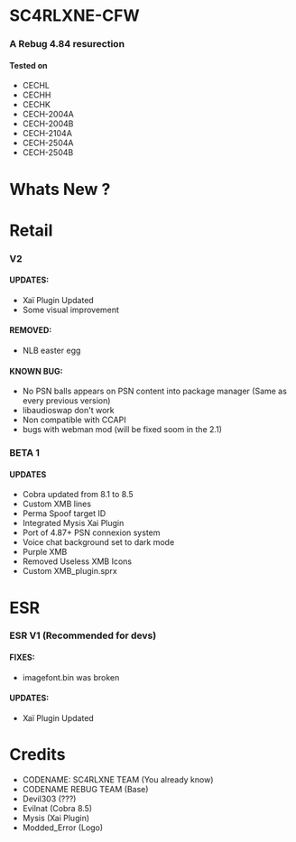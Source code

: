 # SC4RLXNE-CFW
### A Rebug 4.84 resurection
#### Tested on
* CECHL
* CECHH
* CECHK
* CECH-2004A
* CECH-2004B
* CECH-2104A
* CECH-2504A
* CECH-2504B
  
# Whats New ?

# Retail

 ### V2
#### UPDATES:
  * Xaï Plugin Updated
  * Some visual improvement
  
 #### REMOVED:
 * NLB easter egg
 
#### KNOWN BUG:
  * No PSN balls appears on PSN content into package manager (Same as every previous version)
  * libaudioswap don't work
  * Non compatible with CCAPI
  * bugs with webman mod (will be fixed soom  in the 2.1)
   
   ### BETA 1
   #### UPDATES
   * Cobra updated from 8.1 to 8.5
   * Custom XMB lines
   * Perma Spoof target ID
   * Integrated Mysis Xai Plugin
   * Port of 4.87+ PSN connexion system
   * Voice chat background set to dark mode
   * Purple XMB
   * Removed Useless XMB Icons
   * Custom XMB_plugin.sprx

   # ESR
   
  ### ESR V1 (Recommended for devs)
  #### FIXES:
  * imagefont.bin was broken
  #### UPDATES:
  * Xaï Plugin Updated

 

# Credits
* CODENAME: SC4RLXNE TEAM (You already know)
* CODENAME REBUG TEAM (Base)
* Devil303 (???)
* Evilnat (Cobra 8.5)
* Mysis (Xai Plugin)
* Modded_Error (Logo)
